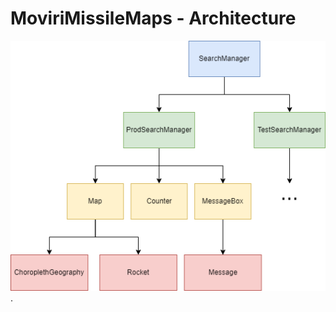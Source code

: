 # MoviriMissileMaps - Architecture

![alt text](https://github.com/baltornat/missileMaps/blob/main/docs/images/application_architecture.png?raw=true).
